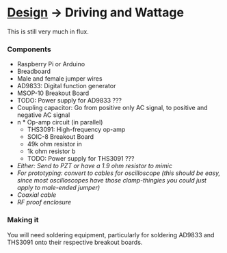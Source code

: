 # [Design](/design.md) → Driving and Wattage

This is still very much in flux.

### Components

- Raspberry Pi or Arduino
- Breadboard
- Male and female jumper wires
- AD9833: Digital function generator
- MSOP-10 Breakout Board
- TODO: Power supply for AD9833 ??? 
- Coupling capacitor: Go from positive only AC signal, to positive and negative AC signal
- n * Op-amp circuit (in parallel)
    - THS3091: High-frequency op-amp
    - SOIC-8 Breakout Board
    - 49k ohm resistor in
    - 1k ohm resistor b
    - TODO: Power supply for THS3091 ???
- *Either: Send to PZT or have a 1.9 ohm resistor to mimic*
- *For prototyping: convert to cables for oscilloscope (this should be easy, since most oscilloscopes have those clamp-thingies you could just apply to male-ended jumper)*
- *Coaxial cable*
- *RF proof enclosure*

### Making it

You will need soldering equipment, particularly for soldering AD9833 and THS3091 onto their respective breakout boards.